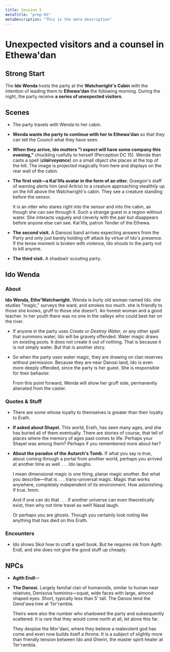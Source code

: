 ```yaml
---
title: Session 5
metaTitle: "prep-05"
metaDescription: "This is the meta description"
---
```


# Unexpected visitors and a counsel in Ethewa'dan

## Strong Start

The **Ido Wenda** hosts the party at the **Watchwright's Cabin** with the intention of leading them to **Ethewa'dan** the following morning. During the night, the party receive **a series of unexpected visitors**.

## Scenes

* The party travels with Wenda to her cabin.

* **Wenda wants the party to continue with her to Ethewa'dan** so that they can tell the Council what they have seen. 

* **When they arrive, Ido mutters "I expect will have some company this evening,"** chuckling ruefully to herself (Perception DC 15). Wenda then casts a spell (***clairvoyance***) on a small object she places at the top of the hill. The image is projected magically from here and displays on the rear wall of the cabin.

* **The first visit—a Kai'lifa avatar in the form of an otter.** Graegon's staff of warning alerts him (and Aritrix) to a creature approaching stealthily up on the hill above the Watchwright's cabin. They see a creature standing before the sensor. 

    It is an otter who stares right into the sensor and into the cabin, as though she can see through it. Such a strange guest in a region without water. She interacts vaguely and cleverly with the pair but disappears before anyone else can see. Kai'lifa, patron Tender of the Ethewa.

* **The second visit.** A Dansosi band arrives expecting answers from the Party and only just barely holding off attack by virtue of Ido's presence. If the tense moment is broken with violence, Ido shouts to the party not to kill anyone.

* **The third visit.** A shadowir scouting party.

## Ido Wenda

### About

**Ido Wenda, Ethe'Watchwright.** Wenda is burly old woman named Ido. she studies "magic," surveys the ward, and smokes too much. she is  friendly to those she knows,  gruff to those she doesn't. An honest woman and a good teacher. In her youth there was no one in the valleys who could best her on the river.

* If anyone in the party uses _Create or Destroy Water_, or any other spell that summons water, Ido will be gravely offended. Water magic draws on existing pools. It does not create it out of nothing. That is because it is not simply water. But that is another story. 

* So when the party uses water magic, they are drawing on clan reserves without permission. Because they are near Danosi land, Ido is even more deeply offended, since the party is her guest. She is responsible for their behavior.

    From this point forward, Wenda will show her gruff side, permanently alienated from the caster.

### Quotes & Stuff

* There are some whose loyalty to themselves is greater than their loyalty to Erath.

* **If asked about Shayel.** This world, Erath, has seen many ages, and she has buried all of them eventually. There are stories of course, that tell of places where the memory of ages past comes to life. Perhaps your Shayel was among them? Perhaps if you remembered more about her?

* **About the paradox of the Autarch's Tomb.** If what you say is true, about coming through a portal from another world, perhaps you arrived at another time as well . . . Ido laughs.

    I mean dimensional magic is one thing, planar magic another. But what you describe—that is . . . trans-universal magic. Magic that works anywhere, completely independent of its environment. How astonishing. If true. hmm.
    
    And if one can do that . . . if another universe can even theoretically exist, then why not time travel as well! Nasal laugh.

    Or perhaps you are ghosts. Though you certainly look noting like anything that has died on this Erath.

### Encounters

* Ido shows Skol how to craft a spell book. But he requires ink from Agith Endl, and she does not give the good stuff up cheaply.

## NPCs

* **Agith Endl**—

* **The Danosi.** Largely familial clan of humanoids, similar to human near relatives, Denisova hominins—squat, wide faces with large, almond shaped eyes. Short, typically less than 5' tall. The Danosi tend the Gend'awa tree at Ter'rambla. 

    Theirs were also the number who shadowed the party and subsequently scattered. It is rare that they would come north at all, let alone this far. 
    
    They despise the Mor'dani, where they believe a malevolent god has come and even now builds itself a throne. It is a subject of slightly more than friendly tension between Ido and Gherin, the master spirit healer at Ter'rambla.